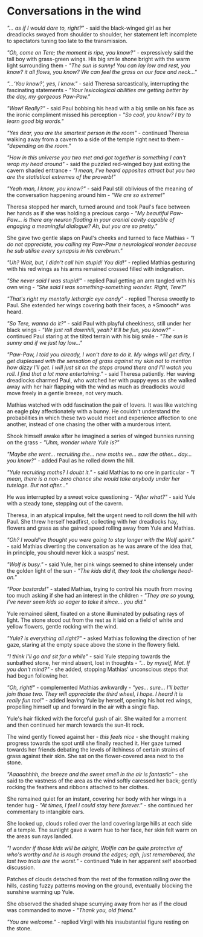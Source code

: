 # Conversations in the wind

*"... as if I would dare to, right?"* - said the black-winged girl as her dreadlocks swayed from shoulder to shoulder, her statement left incomplete to spectators tuning too late to the transmission.

*"Oh, come on Tere; the moment is ripe, you know?"* - expressively said the tall boy with grass-green wings. His big smile shone bright with the warm light surrounding them - *"The sun is sunny! You can lay low and rest, you know? it all flows, you know? We can feel the grass on our face and neck..."*

*"...‘You know?’, yes, I know."* - said Theresa sarcastically, interrupting the fascinating statements - *"Your lexicological abilities are getting better by the day, my gorgeous Paw-Paw."*

*"Wow! Really?"* - said Paul bobbing his head with a big smile on his face as the ironic compliment missed his perception - *"So cool, you know? I try to learn good big words."*

*"Yes dear, you are the smartest person in the room"* - continued Theresa walking away from a cavern to a side of the temple right next to them - *"depending on the room."*



*"How in this universe you two met and got together is something I can't wrap my head around"* - said the puzzled red-winged boy just exiting the cavern shaded entrance - *"I mean, I've heard opposites attract but you two are the statistical extremes of the proverb!"*

*"Yeah man, I know, you know?"* - said Paul still oblivious of the meaning of the conversation happening around him - *"We are so extreme!"*

Theresa stopped her march, turned around and took Paul's face between her hands as if she was holding a precious cargo - *"My beautiful Paw-Paw... is there any neuron floating in your cranial cavity capable of engaging a meaningful dialogue? Ah, but you are so pretty."*



She gave two gentle slaps on Paul's cheeks and turned to face Mathias - *"I do not appreciate, you calling my Paw-Paw a neurological wonder because he sub utilise every synapsis in his cerebrum."*

*"Uh? Wait, but, I didn't call him stupid! You did!"* - replied Mathias gesturing with his red wings as his arms remained crossed filled with indignation.

*"She never said I was stupid!"* - replied Paul getting an arm tangled with his own wing - *"She said I was something-something wonder. Right, Tere?"*

*"That's right my mentally lethargic eye candy"* - replied Theresa sweetly to Paul. She extended her wings covering both their faces, a \*Smooch\* was heard.



*"So Tere, wanna do it?"* - said Paul with playful cheekiness, still under her black wings - *"We just roll downhill, yeah? It'll be fun, you know?"* - continued Paul staring at the tilted terrain with his big smile - *"The sun is sunny and if we just lay low..."*

*"Paw-Paw, I told you already, I won't dare to do it. My wings will get dirty, I get displeased with the sensation of grass against my skin not to mention how dizzy I'll get. I will just sit on the steps around there and I'll watch you roll. I find that a lot more entertaining."* - said Theresa patiently. Her waving dreadlocks charmed Paul, who watched her with puppy eyes as she walked away with her hair flapping with the wind as much as dreadlocks would move freely in a gentle breeze, not very much.



Mathias watched with odd fascination the pair of lovers. It was like watching an eagle play affectionately with a bunny. He couldn't understand the probabilities in which these two would meet and experience affection to one another, instead of one chasing the other with a murderous intent.

Shook himself awake after he imagined a series of winged bunnies running on the grass - *"Uhm, wonder where Yule is?"*

*"Maybe she went... recruiting the... new moths we... saw the other... day... you know?"* - added Paul as he rolled down the hill.

*"Yule recruiting moths? I doubt it."* - said Mathias to no one in particular - *"I mean, there is a non-zero chance she would take anybody under her tutelage. But not after..."*

He was interrupted by a sweet voice questioning - *"After what?"* - said Yule with a steady tone, stepping out of the cavern.



Theresa, in an atypical impulse, felt the urgent need to roll down the hill with Paul. She threw herself headfirst, collecting with her dreadlocks hay, flowers and grass as she gained speed rolling away from Yule and Mathias.



*"Oh? I would've thought you were going to stay longer with the Wolf spirit."* - said Mathias diverting the conversation as he was aware of the idea that, in principle, you should never kick a wasps' nest.



*"Wolf is busy."* - said Yule, her pink wings seemed to shine intensely under the golden light of the sun - *"The kids did it, they took the challenge head-on."*



*"Poor bastards!"* - stated Mathias, trying to control his mouth from moving too much asking if she had an interest in the children - *"They are so young, I've never seen kids so eager to take it since... you did."*



Yule remained silent, fixated on a stone illuminated by pulsating rays of light. The stone stood out from the rest as it laid on a field of white and yellow flowers, gentle rocking with the wind.



*"Yule? is everything all right?"* - asked Mathias following the direction of her gaze, staring at the empty space above the stone in the flowery field.

*"I think I'll go and sit for a while"* - said  Yule stepping towards the sunbathed stone, her mind absent, lost in thoughts - *"... by myself, Mat. If you don't mind?"* - she added, stopping Mathias' unconscious steps that had begun following her.

*"Oh, right!"* - complemented Mathias awkwardly - *"yes... sure... I'll better join those two. They will appreciate the third wheel, I hope. I heard it is really fun too!"* - added leaving Yule by herself, opening his hot red wings, propelling himself up and forward in the air with a single flap.



Yule's hair flicked with the forceful gush of air. She waited for a moment and then continued her march towards the sun-lit rock.

The wind gently flowed against her - *this feels nice* - she thought making progress towards the spot until she finally reached it. Her gaze turned towards her friends debating the levels of itchiness of certain strains of grass against their skin. She sat on the flower-covered area next to the stone.



*"Aaaaahhhh, the breeze and the sweet smell in the air is fantastic"* - she said to the vastness of the area as the wind softly caressed her back; gently rocking the feathers and ribbons attached to her clothes.



She remained quiet for an instant, covering her body with her wings in a tender hug - *"At times, I feel I could stay here forever."* - she continued her commentary to intangible ears.



She looked up, clouds rolled over the land covering large hills at each side of a temple. The sunlight gave a warm hue to her face, her skin felt warm on the areas sun rays landed.

*"I wonder if those kids will be alright, Wolfie can be quite protective of who's worthy and he is rough around the edges; agh, just remembered, the last two trials are the worst."* - continued Yule in her apparent self absorbed discussion.



Patches of clouds detached from the rest of the formation rolling over the hills, casting fuzzy patterns moving on the ground, eventually blocking the sunshine warming up Yule.

She observed the shaded shape scurrying away from her as if the cloud was commanded to move - *"Thank you, old friend."*

*"You are welcome."* - replied Virgil with his insubstantial figure resting on the stone.
